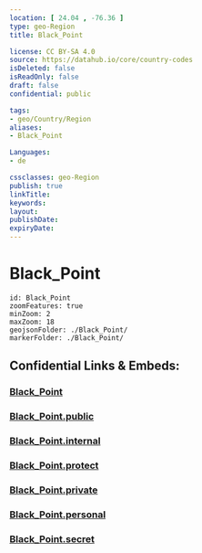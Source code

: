 ```yaml
---
location: [ 24.04 , -76.36 ] 
type: geo-Region
title: Black_Point

license: CC BY-SA 4.0
source: https://datahub.io/core/country-codes
isDeleted: false
isReadOnly: false
draft: false
confidential: public

tags:
- geo/Country/Region
aliases:
- Black_Point

Languages:
- de

cssclasses: geo-Region
publish: true
linkTitle: 
keywords: 
layout: 
publishDate: 
expiryDate: 
---
```


# Black_Point

```leaflet
id: Black_Point
zoomFeatures: true 
minZoom: 2 
maxZoom: 18
geojsonFolder: ./Black_Point/
markerFolder: ./Black_Point/
```


## Confidential Links & Embeds: 

### [Black_Point](/_Standards/Earth/Continent/America~Caribbean/Bahamas/Districts~Bahamas/Black_Point.md) 

### [Black_Point.public](/_public/Earth/Continent/America~Caribbean/Bahamas/Districts~Bahamas/Black_Point.public.md) 

### [Black_Point.internal](/_internal/Earth/Continent/America~Caribbean/Bahamas/Districts~Bahamas/Black_Point.internal.md) 

### [Black_Point.protect](/_protect/Earth/Continent/America~Caribbean/Bahamas/Districts~Bahamas/Black_Point.protect.md) 

### [Black_Point.private](/_private/Earth/Continent/America~Caribbean/Bahamas/Districts~Bahamas/Black_Point.private.md) 

### [Black_Point.personal](/_personal/Earth/Continent/America~Caribbean/Bahamas/Districts~Bahamas/Black_Point.personal.md) 

### [Black_Point.secret](/_secret/Earth/Continent/America~Caribbean/Bahamas/Districts~Bahamas/Black_Point.secret.md)


